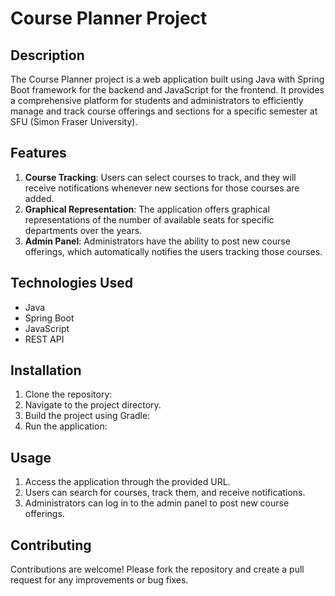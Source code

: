 # Course Planner Project

## Description
The Course Planner project is a web application built using Java with Spring Boot framework for the backend and JavaScript for the frontend. It provides a comprehensive platform for students and administrators to efficiently manage and track course offerings and sections for a specific semester at SFU (Simon Fraser University).

## Features
1. **Course Tracking**: Users can select courses to track, and they will receive notifications whenever new sections for those courses are added.
2. **Graphical Representation**: The application offers graphical representations of the number of available seats for specific departments over the years.
3. **Admin Panel**: Administrators have the ability to post new course offerings, which automatically notifies the users tracking those courses.

## Technologies Used
- Java
- Spring Boot
- JavaScript
- REST API

## Installation
1. Clone the repository:
2. Navigate to the project directory.
3. Build the project using Gradle:
4. Run the application:

## Usage
1. Access the application through the provided URL.
2. Users can search for courses, track them, and receive notifications.
3. Administrators can log in to the admin panel to post new course offerings.

## Contributing
Contributions are welcome! Please fork the repository and create a pull request for any improvements or bug fixes.

